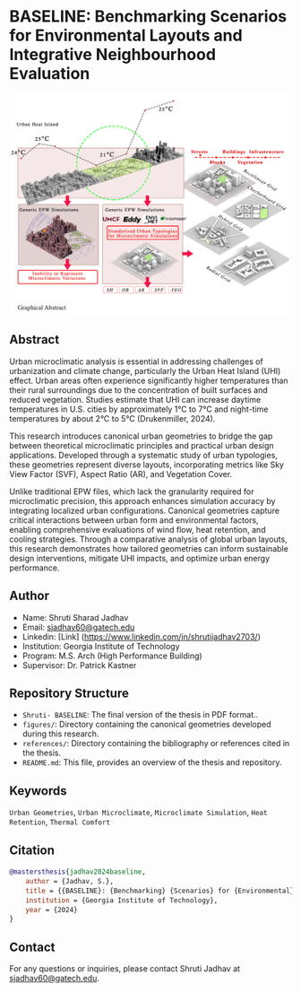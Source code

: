 # BASELINE: Benchmarking Scenarios for Environmental Layouts and Integrative Neighbourhood Evaluation

<img src="https://raw.githubusercontent.com/SustainableUrbanSystemsLab/CS-Benchmark-Cases-for-Urban-Scale-Microclimate-Simulations/main/Figures/GraphicalAbstract.png" width="500px">

## Abstract

Urban microclimatic analysis is essential in addressing challenges of urbanization and climate change, particularly the Urban Heat Island (UHI) effect. Urban areas often experience significantly higher temperatures than their rural surroundings due to the concentration of built surfaces and reduced vegetation. Studies estimate that UHI can increase daytime temperatures in  U.S. cities by approximately 1°C to 7°C and night-time temperatures by about 2°C to 5°C (Drukenmiller, 2024). 

This research introduces canonical urban geometries to bridge the gap between theoretical microclimatic principles and practical urban design applications. Developed through a systematic study of urban typologies, these geometries represent diverse layouts, incorporating metrics like Sky View Factor (SVF), Aspect Ratio (AR), and Vegetation Cover.

Unlike traditional EPW files, which lack the granularity required for microclimatic precision, this approach enhances simulation accuracy by integrating localized urban configurations. Canonical geometries capture critical interactions between urban form and environmental factors, enabling comprehensive evaluations of wind flow, heat retention, and cooling strategies. Through a comparative analysis of global urban layouts, this research demonstrates how tailored geometries can inform sustainable design interventions, mitigate UHI impacts, and optimize urban energy performance.

## Author

- Name: Shruti Sharad Jadhav
- Email: sjadhav60@gatech.edu
- Linkedin: [Link] (https://www.linkedin.com/in/shrutijadhav2703/)
- Institution: Georgia Institute of Technology
- Program: M.S. Arch (High Performance Building)
- Supervisor: Dr. Patrick Kastner
  
## Repository Structure

- `Shruti- BASELINE`: The final version of the thesis in PDF format..
- `figures/`: Directory containing the canonical geometries developed during this research.
- `references/`: Directory containing the bibliography or references cited in the thesis.
- `README.md`: This file, provides an overview of the thesis and repository.

## Keywords

`Urban Geometries`, `Urban Microclimate`, `Microclimate Simulation`, `Heat Retention`, `Thermal Comfort`



## Citation


```bibtex
@mastersthesis{jadhav2024baseline,
    author = {Jadhav, S.},
    title = {{BASELINE}: {Benchmarking} {Scenarios} for {Environmental} {Layouts} and {Integrative} {Neighbourhood} {Evaluation}},
    institution = {Georgia Institute of Technology},
    year = {2024}
}
```


## Contact

For any questions or inquiries, please contact Shruti Jadhav at sjadhav60@gatech.edu.
